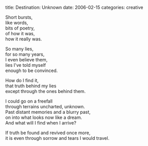 title: Destination: Unknown
date: 2006-02-15
categories: creative

Short bursts,  
like words,  
bits of poetry,  
of how it was,  
how  it really was.

So many lies,  
for so many years,  
I even  believe them,  
lies I've told myself  
enough to be convinced.

How  do I find it,  
that truth behind my lies  
except through the ones behind them.

I could go on a freefall  
through terrains  uncharted, unknown.  
Past distant memories and a blurry past,  
on  into what looks now like a dream.  
And what will I find when I arrive?

If  truth be found and revived once more,  
it is even through sorrow and  tears I would travel.
